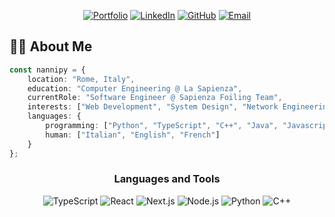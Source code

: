 
<div align="center">

  [![Portfolio](https://img.shields.io/badge/Portfolio-000000?style=for-the-badge&logo=About.me&logoColor=white)](https://nannipy.vercel.app/)
  [![LinkedIn](https://img.shields.io/badge/LinkedIn-0077B5?style=for-the-badge&logo=linkedin&logoColor=white)](https://www.linkedin.com/in/giovannibpernazza)
  [![GitHub](https://img.shields.io/badge/GitHub-100000?style=for-the-badge&logo=github&logoColor=white)](https://github.com/nannipy)
  [![Email](https://img.shields.io/badge/Email-D14836?style=for-the-badge&logo=gmail&logoColor=white)](mailto:gb.pernazza@gmail.com)
</div>

## 👨‍💻 About Me

```typescript
const nannipy = {
    location: "Rome, Italy",
    education: "Computer Engineering @ La Sapienza",
    currentRole: "Software Engineer @ Sapienza Foiling Team",
    interests: ["Web Development", "System Design", "Network Engineering"],
    languages: {
        programming: ["Python", "TypeScript", "C++", "Java", "Javascript"],
        human: ["Italian", "English", "French"]
    }
};
```
<div align="center">

### Languages and Tools

![TypeScript](https://img.shields.io/badge/-TypeScript-3178C6?style=flat-square&logo=typescript&logoColor=white)
![React](https://img.shields.io/badge/-React-61DAFB?style=flat-square&logo=react&logoColor=black)
![Next.js](https://img.shields.io/badge/-Next.js-000000?style=flat-square&logo=next.js&logoColor=white)
![Node.js](https://img.shields.io/badge/-Node.js-339933?style=flat-square&logo=node.js&logoColor=white)
![Python](https://img.shields.io/badge/-Python-3776AB?style=flat-square&logo=python&logoColor=white)
![C++](https://img.shields.io/badge/-C++-00599C?style=flat-square&logo=c%2B%2B&logoColor=white)

</div>
